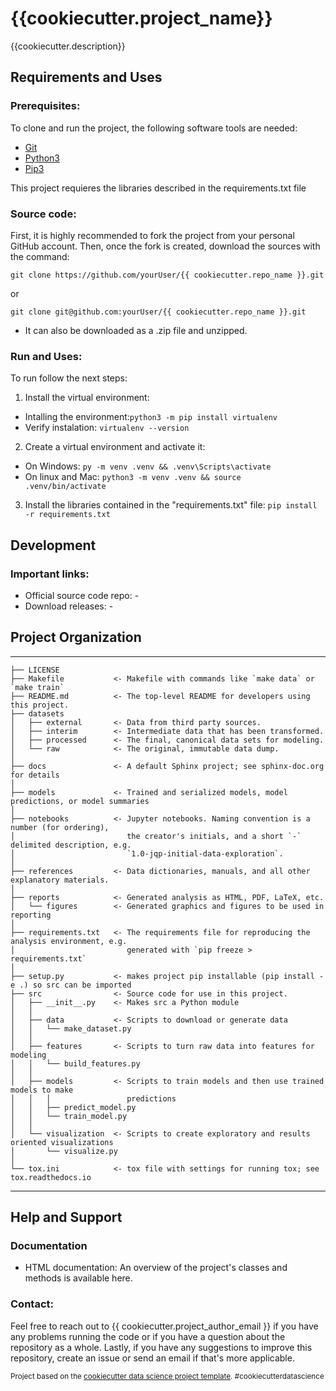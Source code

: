 {{cookiecutter.project_name}}
==============================

{{cookiecutter.description}}

## Requirements and Uses

### Prerequisites:
To clone and run the project, the following software tools are needed:

* [Git](https://git-scm.com/downloads) 
* [Python3](https://www.python.org/downloads/)
* [Pip3](https://bootstrap.pypa.io/get-pip.py)

This project requieres the libraries described in the requirements.txt file

### Source code:
First, it is highly recommended to fork the project from your personal GitHub account. Then, once the fork is created, download the sources with the command:

`git clone https://github.com/yourUser/{{ cookiecutter.repo_name }}.git`
 
 or

`git clone git@github.com:yourUser/{{ cookiecutter.repo_name }}.git`


* It can also be downloaded as a .zip file and unzipped.


### Run and Uses:
To run follow the next steps:

1. Install the virtual environment: 
  * Intalling the environment:`python3 -m pip install virtualenv`
  * Verify instalation: `virtualenv --version`

2. Create a virtual environment and activate it:
  * On Windows: `py -m venv .venv && .venv\Scripts\activate`
  * On linux and Mac: `python3 -m venv .venv && source .venv/bin/activate`

3. Install the libraries contained in the "requirements.txt" file: `pip install -r requirements.txt`

## Development

### Important links:
* Official source code repo: -
* Download releases: -


## Project Organization
------------

    ├── LICENSE
    ├── Makefile           <- Makefile with commands like `make data` or `make train`
    ├── README.md          <- The top-level README for developers using this project.
    ├── datasets
    │   ├── external       <- Data from third party sources.
    │   ├── interim        <- Intermediate data that has been transformed.
    │   ├── processed      <- The final, canonical data sets for modeling.
    │   └── raw            <- The original, immutable data dump.
    │
    ├── docs               <- A default Sphinx project; see sphinx-doc.org for details
    │
    ├── models             <- Trained and serialized models, model predictions, or model summaries
    │
    ├── notebooks          <- Jupyter notebooks. Naming convention is a number (for ordering),
    │                         the creator's initials, and a short `-` delimited description, e.g.
    │                         `1.0-jqp-initial-data-exploration`.
    │
    ├── references         <- Data dictionaries, manuals, and all other explanatory materials.
    │
    ├── reports            <- Generated analysis as HTML, PDF, LaTeX, etc.
    │   └── figures        <- Generated graphics and figures to be used in reporting
    │
    ├── requirements.txt   <- The requirements file for reproducing the analysis environment, e.g.
    │                         generated with `pip freeze > requirements.txt`
    │
    ├── setup.py           <- makes project pip installable (pip install -e .) so src can be imported
    ├── src                <- Source code for use in this project.
    │   ├── __init__.py    <- Makes src a Python module
    │   │
    │   ├── data           <- Scripts to download or generate data
    │   │   └── make_dataset.py
    │   │
    │   ├── features       <- Scripts to turn raw data into features for modeling
    │   │   └── build_features.py
    │   │
    │   ├── models         <- Scripts to train models and then use trained models to make
    │   │   │                 predictions
    │   │   ├── predict_model.py
    │   │   └── train_model.py
    │   │
    │   └── visualization  <- Scripts to create exploratory and results oriented visualizations
    │       └── visualize.py
    │
    └── tox.ini            <- tox file with settings for running tox; see tox.readthedocs.io


--------

## Help and Support

### Documentation
* HTML documentation: An overview of the project's classes and methods is available here.

### Contact:
Feel free to reach out to {{ cookiecutter.project_author_email }} if you have any problems running the code or if you have a question about the repository as a whole. Lastly, if you have any suggestions to improve this repository, create an issue or send an email if that's more applicable.


<p><small>Project based on the <a target="_blank" href="https://drivendata.github.io/cookiecutter-data-science/">cookiecutter data science project template</a>. #cookiecutterdatascience</small></p>
